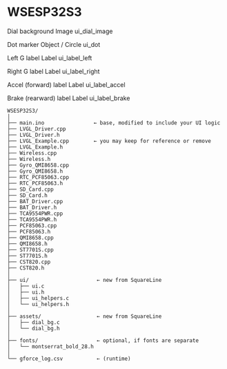 # WSESP32S3

Dial background
Image
ui_dial_image

Dot marker
Object / Circle
ui_dot

Left G label
Label
ui_label_left

Right G label
Label
ui_label_right

Accel (forward) label
Label
ui_label_accel

Brake (rearward) label
Label
ui_label_brake

``` 
WSESP32S3/
│
├── main.ino                ← base, modified to include your UI logic
├── LVGL_Driver.cpp
├── LVGL_Driver.h
├── LVGL_Example.cpp        ← you may keep for reference or remove
├── LVGL_Example.h
├── Wireless.cpp
├── Wireless.h
├── Gyro_QMI8658.cpp
├── Gyro_QMI8658.h
├── RTC_PCF85063.cpp
├── RTC_PCF85063.h
├── SD_Card.cpp
├── SD_Card.h
├── BAT_Driver.cpp
├── BAT_Driver.h
├── TCA9554PWR.cpp
├── TCA9554PWR.h
├── PCF85063.cpp
├── PCF85063.h
├── QMI8658.cpp
├── QMI8658.h
├── ST7701S.cpp
├── ST7701S.h
├── CST820.cpp
├── CST820.h
│
├── ui/                      ← new from SquareLine
│   ├── ui.c
│   ├── ui.h
│   ├── ui_helpers.c
│   └── ui_helpers.h
│
├── assets/                  ← new from SquareLine
│   ├── dial_bg.c
│   └── dial_bg.h
│
├── fonts/                   ← optional, if fonts are separate
│   └── montserrat_bold_28.h
│
└── gforce_log.csv           ← (runtime)  
